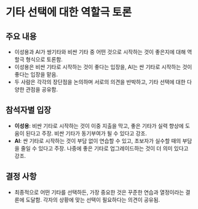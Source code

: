 # 기타 선택에 대한 역할극 토론

## 주요 내용
- 이성용과 AI가 쌍기타와 비싼 기타 중 어떤 것으로 시작하는 것이 좋은지에 대해 역할극 형식으로 토론함.
- 이성용은 비싼 기타로 시작하는 것이 좋다는 입장을, AI는 싼 기타로 시작하는 것이 좋다는 입장을 맡음.
- 두 사람은 각각의 장단점을 논의하며 서로의 의견을 반박하고, 기타 선택에 대한 다양한 관점을 공유함.

## 참석자별 입장
- **이성용**: 비싼 기타로 시작하는 것이 이중 지출을 막고, 좋은 기타가 실력 향상에 도움이 된다고 주장. 비싼 기타가 동기부여가 될 수 있다고 강조.
- **AI**: 싼 기타로 시작하는 것이 부담 없이 연습할 수 있고, 초보자가 실수할 때의 부담을 줄일 수 있다고 주장. 나중에 좋은 기타로 업그레이드하는 것이 더 의미 있다고 강조.

## 결정 사항
- 최종적으로 어떤 기타를 선택하든, 가장 중요한 것은 꾸준한 연습과 열정이라는 결론에 도달함. 각자의 상황에 맞는 선택이 필요하다는 의견이 공유됨.